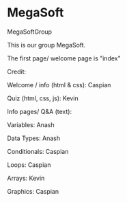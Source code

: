 # MegaSoft
MegaSoftGroup

This is our group MegaSoft.

The first page/ welcome page is "index"

Credit:

Welcome / info (html & css): Caspian

Quiz (html, css, js): Kevin

Info pages/ Q&A (text):

Variables: Anash

Data Types: Anash

Conditionals: Caspian

Loops: Caspian

Arrays: Kevin

Graphics: Caspian
